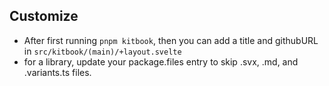 




## Customize
- After first running `pnpm kitbook`, then you can add a title and githubURL in `src/kitbook/(main)/+layout.svelte`
- for a library, update your package.files entry to skip .svx, .md, and .variants.ts files.